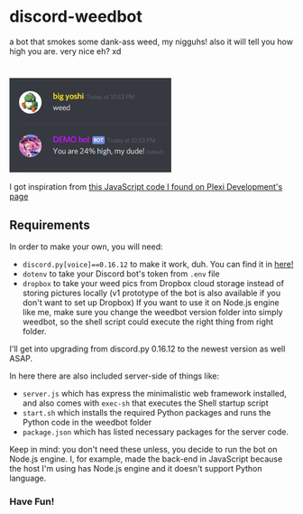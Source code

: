 # discord-weedbot

a bot that smokes some dank-ass weed, my nigguhs! also it will tell you how high you are. very nice eh? xd
#
![](/res/image.png)

I got inspiration from [this JavaScript code I found on Plexi Development's page](https://sourcecode.glitch.me/view?key=1460278146236522)

## Requirements

In order to make your own, you will need:
- `discord.py[voice]==0.16.12` to make it work, duh.  You can find it in [here!](https://libraries.io/pypi/discord.py)
- `dotenv` to take your Discord bot's token from `.env` file
- `dropbox` to take your weed pics from Dropbox cloud storage instead of storing pictures locally (v1 prototype of the bot is also available if you don't want to set up Dropbox)
If you want to use it on Node.js engine like me, make sure you change the weedbot version folder into simply weedbot, so the shell script could execute the right thing from right folder.

I'll get into upgrading from discord.py 0.16.12 to the newest version as well ASAP.

In here there are also included server-side of things like:
- `server.js` which has express the minimalistic web framework installed, and also comes with `exec-sh` that executes the Shell startup script
- `start.sh` which installs the required Python packages and runs the Python code in the weedbot folder
- `package.json` which has listed necessary packages for the server code.

Keep in mind: you don't need these unless, you decide to run the bot on Node.js engine. I, for example, made the back-end in JavaScript because the host I'm using has Node.js engine and it doesn't support Python language.

### Have Fun!